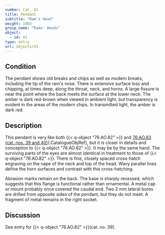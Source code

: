 ```yaml
---
number: Cat. 41
title: Pendant
subtitle: "Ram's Head"
weight: 1003
group_name: "Rams' Heads"
object:
  - id: 41
type: entry
url: objects/41
---
```


## Condition

The pendant shows old breaks and chips as well as modern breaks, including the tip of the ram's nose. There is extensive surface loss and chipping, at times deep, along the throat, neck, and horns. A large fissure is near the point where the back meets the surface at the lower neck. The amber is dark red-brown when viewed in ambient light, but transparency is evident in the areas of the modern chips. In transmitted light, the amber is dark red.

## Description

This pendant is very like both {{< q-object "76.AO.82" >}} and [76.AO.83 (cat. nos. 39 and 40)](#cat-76.AO.83){.CatalogueObjRef}, but it is closer in details and conception to {{< q-object "76.AO.82" >}}. It may be by the same hand. The surviving parts of the eyes are almost identical in treatment to those of {{< q-object "76.AO.82" >}}. There is fine, closely spaced cross-hatch engraving on the nape of the neck and top of the head. Wavy parallel lines define the horn surfaces and contrast with this cross-hatching.

Abrasion marks remain on the back. The base is sharply recessed, which suggests that this flange is functional rather than ornamental. A metal cap or mount probably once covered the caudal end. Two 2 mm lateral bores are drilled from opposite sides of the pendant, but they do not meet. A fragment of metal remains in the right socket.

## Discussion

See entry for {{< q-object "76.AO.82" >}}(cat. no. 39).
